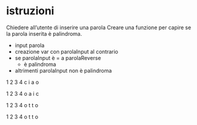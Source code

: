 # istruzioni
Chiedere all’utente di inserire una parola
Creare una funzione per capire se la parola inserita è palindroma.

- input parola
- creazione var con parolaInput al contrario
- se parolaInput è = a parolaReverse
    - è palindroma
- altrimenti
    parolaInput non è palindroma


1	2	3	4
c	i	a	o

1	2	3	4
o	a	i	c

1	2	3	4
o	t	t	o

1	2	3	4
o	t	t	o

